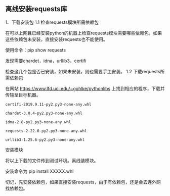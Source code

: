 ## 离线安装requests库

1、下载安装包
1.1 检查requests模块所需依赖包

在可以上网且已经安装python的机器上检查requests模块需要哪些依赖包，如果这些依赖包未安装，直接安装requests也不能使用。

使用命令：pip show requests

发现需要chardet，idna，urllib3，certifi

检查这几个包是否已安装，如果未安装，则也需要手工安装。
1.2 下载requests所需依赖包

在网站 https://www.lfd.uci.edu/~gohlke/pythonlibs 上找到相应的程序，下载并传输至目标机器。


    certifi-2019.9.11-py2.py3-none-any.whl

    chardet-3.0.4-py2.py3-none-any.whl

    idna-2.8-py2.py3-none-any.whl

    requests-2.22.0-py2.py3-none-any.whl

    urllib3-1.25.6-py2.py3-none-any.whl

安装模块

将以上下载的文件传到测试环境。离线装模块。

安装命令为 pip install XXXXX.whl

切记，先安装依赖包，如果直接安装requests，由于有依赖包，还是会去连外网找依赖包。
